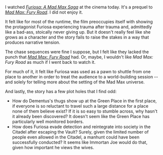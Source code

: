 I watched _[Furiosa: A Mad Max Saga](../notes/furiosa-a-mad-max-saga.md)_ at the cinema today. It's a prequel to _[Mad Max: Fury Road](../notes/mad-max-fury-road.md)_. I did not enjoy it.

It felt like for most of the runtime, the film preoccupies itself with showing the protagonist Furiosa experiencing trauma after trauma and, admittedly like a bad-ass, stoically never giving up. But it doesn't really feel like she grows as a character and the story fails to raise the stakes in a way that produces narrative tension.

The chase sequences were fine I suppose, but I felt like they lacked the punch that _[Mad Max: Fury Road](../notes/mad-max-fury-road.md)_ had. Or, maybe, I wouldn't like _Mad Max: Fury Road_ as much if I went back to watch it.

For much of it, it felt like Furiosa was used as a pawn to shuttle from one place to another in order to treat the audience to a world-building session -- and solely for telling more about the setting of the Mad Max universe.

And lastly, the story has a few plot holes that I find odd:
- How do Dementus's thugs show up at the Green Place in the first place, if everyone is so reluctant to travel such a large distance for a place none of them believe exist? If it is so easy to stumble across, why hasn't it already been discovered? It doesn't seem like the Green Place has particularly well monitored borders.
- How does Furiosa evade detection and reintegrate into society in the Citadel after escaping the Vault? Surely, given the limited number of people even allowed in the Citadel, a manhunt could have been successfully conducted? It seems like Immortan Joe would do that, given how important he views the wives.
